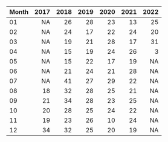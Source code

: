 |Month | 2017| 2018| 2019| 2020| 2021| 2022|
|:-----|----:|----:|----:|----:|----:|----:|
|01    |   NA|   26|   28|   23|   13|   25|
|02    |   NA|   24|   17|   22|   24|   20|
|03    |   NA|   19|   21|   28|   17|   31|
|04    |   NA|   15|   19|   24|   26|    3|
|05    |   NA|   15|   22|   17|   19|   NA|
|06    |   NA|   21|   24|   21|   28|   NA|
|07    |   NA|   41|   27|   29|   22|   NA|
|08    |   18|   32|   28|   25|   21|   NA|
|09    |   21|   34|   28|   23|   25|   NA|
|10    |   20|   28|   25|   24|   22|   NA|
|11    |   19|   23|   26|   10|   24|   NA|
|12    |   34|   32|   25|   20|   19|   NA|
